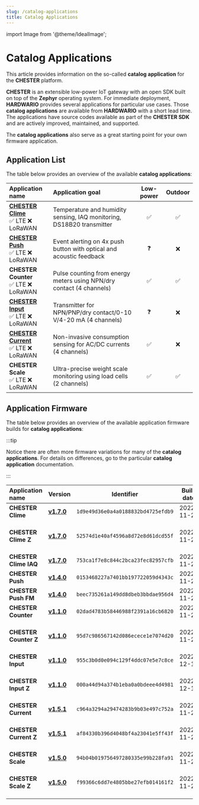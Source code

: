 ```yaml
---
slug: /catalog-applications
title: Catalog Applications
---
```

import Image from '@theme/IdealImage';

# Catalog Applications

This article provides information on the so-called **catalog application** for the **CHESTER** platform.

**CHESTER** is an extensible low-power IoT gateway with an open SDK built on top of the **Zephyr** operating system. For immediate deployment, **HARDWARIO** provides several applications for particular use cases. Those **catalog applications** are available from **HARDWARIO** with a short lead time. The applications have source codes available as part of the **CHESTER SDK** and are actively improved, maintained, and supported.

The **catalog applications** also serve as a great starting point for your own firmware application.

## Application List

The table below provides an overview of the available **catalog applications**:

| Application name                                                | Application goal                                                      | Low-power | Outdoor |
| :-------------------------------------------------------------- | :-------------------------------------------------------------------- | :-------: | :-----: |
| [**CHESTER Clime**](./chester-clime.md)<br/>✅ LTE ❌ LoRaWAN     | Temperature and humidity sensing, IAQ monitoring, DS18B20 transmitter |     ✅     |    ✅    |
| [**CHESTER Push**](./chester-push.md)<br/>✅ LTE ❌ LoRaWAN       | Event alerting on 4x push button with optical and acoustic feedback   |     ❓     |    ❌    |
| **CHESTER Counter**<br/>✅ LTE ❌ LoRaWAN                         | Pulse counting from energy meters using NPN/dry contact (4 channels)  |     ✅     |    ✅    |
| [**CHESTER Input**](./chester-input.md)<br/>✅ LTE ❌ LoRaWAN     | Transmitter for NPN/PNP/dry contact/0-10 V/4-20 mA (4 channels)       |     ❓     |    ❌    |
| [**CHESTER Current**](./chester-current.md)<br/>✅ LTE ❌ LoRaWAN | Non-invasive consumption sensing for AC/DC currents (4 channels)      |     ✅     |    ❌    |
| **CHESTER Scale**<br/>✅ LTE ❌ LoRaWAN                           | Ultra-precise weight scale monitoring using load cells (2 channels)   |     ✅     |    ✅    |

## Application Firmware

The table below provides an overview of the available application firmware builds for **catalog applications**:

:::tip

Notice there are often more firmware variations for many of the **catalog applications**. For details on differences, go to the particular **catalog application** documentation.

:::

| Application name      | Version                                                                               |             Identifier             | Build date | Remark                         |
| :-------------------- | :------------------------------------------------------------------------------------ | :--------------------------------: | :--------: | :----------------------------- |
| **CHESTER Clime**     | [**v1.7.0**](https://firmware.hardwario.com/chester/1d9e49d36e0a4a0188832bd4725efdb9) | `1d9e49d36e0a4a0188832bd4725efdb9` | 2022-11-26 |                                |
| **CHESTER Clime Z**   | [**v1.7.0**](https://firmware.hardwario.com/chester/52574d1e40af4596a8d72e8d61dcd55f) | `52574d1e40af4596a8d72e8d61dcd55f` | 2022-11-26 | With support for **CHESTER-Z** |
| **CHESTER Clime IAQ** | [**v1.7.0**](https://firmware.hardwario.com/chester/753ca1f7e8c844c2bca23fec82957cfb) | `753ca1f7e8c844c2bca23fec82957cfb` | 2022-11-26 |                                |
| **CHESTER Push**      | [**v1.4.0**](https://firmware.hardwario.com/chester/0153468227a7401bb197722059d4343c) | `0153468227a7401bb197722059d4343c` | 2022-11-26 |                                |
| **CHESTER Push FM**   | [**v1.4.0**](https://firmware.hardwario.com/chester/beec735261a149dd8dbeb3bbdae956d4) | `beec735261a149dd8dbeb3bbdae956d4` | 2022-11-26 |                                |
| **CHESTER Counter**   | [**v1.1.0**](https://firmware.hardwario.com/chester/02dad4783b58446988f2391a16cb6820) | `02dad4783b58446988f2391a16cb6820` | 2022-11-26 |                                |
| **CHESTER Counter Z** | [**v1.1.0**](https://firmware.hardwario.com/chester/95d7c986567142d086ecece1e7074d20) | `95d7c986567142d086ecece1e7074d20` | 2022-11-26 | With support for **CHESTER-Z** |
| **CHESTER Input**     | [**v1.1.0**](https://firmware.hardwario.com/chester/955c3b0d0e094c129f4ddc07e5e7c8ce) | `955c3b0d0e094c129f4ddc07e5e7c8ce` | 2022-12-13 |                                |
| **CHESTER Input Z**   | [**v1.1.0**](https://firmware.hardwario.com/chester/000a44d94a374b1eba0a0bdeee4d4981) | `000a44d94a374b1eba0a0bdeee4d4981` | 2022-12-13 | With support for **CHESTER-Z** |
| **CHESTER Current**   | [**v1.5.1**](https://firmware.hardwario.com/chester/c964a3294a29474283b9b03e497c752a) | `c964a3294a29474283b9b03e497c752a` | 2022-11-26 |                                |
| **CHESTER Current Z** | [**v1.5.1**](https://firmware.hardwario.com/chester/af84330b396d4048bf4a23041e5ff43f) | `af84330b396d4048bf4a23041e5ff43f` | 2022-11-26 | With support for **CHESTER-Z** |
| **CHESTER Scale**     | [**v1.5.0**](https://firmware.hardwario.com/chester/94b04b019756497280335e99b228fa91) | `94b04b019756497280335e99b228fa91` | 2022-11-26 |                                |
| **CHESTER Scale Z**   | [**v1.5.0**](https://firmware.hardwario.com/chester/f99366c6dd7e4805bbe27efb014161f2) | `f99366c6dd7e4805bbe27efb014161f2` | 2022-11-26 | With support for **CHESTER-Z** |

